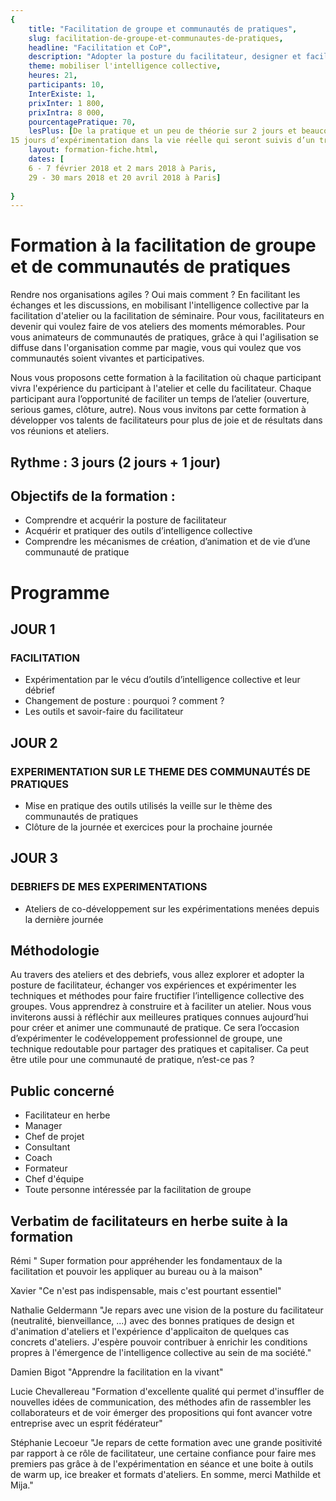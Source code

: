 ```yaml
---
{
	title: "Facilitation de groupe et communautés de pratiques",
	slug: facilitation-de-groupe-et-communautes-de-pratiques, 
	headline: "Facilitation et CoP",
	description: "Adopter la posture du facilitateur, designer et faciliter un atelier, créer et animer des communautés de pratiques, expérimenter le codéveloppement professionnel de groupe",
	theme: mobiliser l'intelligence collective,
	heures: 21,
	participants: 10,
	InterExiste: 1,
	prixInter: 1 800,
	prixIntra: 8 000,
	pourcentagePratique: 70,
	lesPlus: [De la pratique et un peu de théorie sur 2 jours et beaucoup de retour d’expérience des formateurs,
15 jours d’expérimentation dans la vie réelle qui seront suivis d’un troisième jour de debrief de vos expériences],
	layout: formation-fiche.html, 
	dates: [
	6 - 7 février 2018 et 2 mars 2018 à Paris,
	29 - 30 mars 2018 et 20 avril 2018 à Paris]
  
}
---
```


# Formation à la facilitation de groupe et de communautés de pratiques

Rendre nos organisations agiles ? Oui mais comment ? En facilitant les échanges et les discussions, en mobilisant l'intelligence collective par la facilitation d'atelier ou la facilitation de séminaire. Pour vous, facilitateurs en devenir qui voulez faire de vos ateliers des moments mémorables. Pour vous animateurs de communautés de pratiques, grâce à qui l'agilisation se diffuse dans l'organisation comme par magie, vous qui voulez que vos communautés soient vivantes et participatives.

Nous vous proposons cette formation à la facilitation où chaque participant vivra l'expérience du participant à l'atelier et celle du facilitateur. Chaque participant aura l’opportunité de faciliter un temps de l’atelier (ouverture, serious games, clôture, autre).
Nous vous invitons par cette formation à développer vos talents de facilitateurs pour plus de joie et de résultats dans vos réunions et ateliers.

## Rythme : 3 jours (2 jours + 1 jour) ##


## Objectifs de la formation : ##
* Comprendre et acquérir la posture de facilitateur
* Acquérir et pratiquer des outils d’intelligence collective
* Comprendre les mécanismes de création, d’animation et de vie d’une communauté de pratique

# Programme #

## JOUR 1 ##
### FACILITATION ###
* Expérimentation par le vécu d’outils d’intelligence collective et leur débrief
* Changement de posture : pourquoi ? comment ?
* Les outils et savoir-faire du facilitateur 

## JOUR 2 ##
### EXPERIMENTATION SUR LE THEME DES COMMUNAUTÉS DE PRATIQUES ###
* Mise en pratique des outils utilisés la veille sur le thème des communautés de pratiques
* Clôture de la journée et exercices pour la prochaine journée 

## JOUR 3 ##
### DEBRIEFS DE MES EXPERIMENTATIONS ###
* Ateliers de co-développement sur les expérimentations menées depuis la dernière journée 


## Méthodologie ##
Au travers des ateliers et des debriefs, vous allez explorer et adopter la posture de facilitateur, échanger vos expériences et expérimenter les techniques et méthodes pour faire fructifier l’intelligence collective des groupes. Vous apprendrez à construire et à faciliter un atelier. Nous vous inviterons aussi à réfléchir aux meilleures pratiques connues aujourd’hui pour créer et animer une communauté de pratique. Ce sera l’occasion d’expérimenter le codéveloppement professionnel de groupe, une technique redoutable pour partager des pratiques et capitaliser. Ca peut être utile pour une communauté de pratique, n’est-ce pas ?


## Public concerné ##
* Facilitateur en herbe
* Manager
* Chef de projet
* Consultant
* Coach
* Formateur
* Chef d'équipe
* Toute personne intéressée par la facilitation de groupe


## Verbatim de facilitateurs en herbe suite à la formation ##
Rémi " Super formation pour appréhender les fondamentaux de la facilitation et pouvoir les appliquer au bureau ou à la maison"

Xavier "Ce n'est pas indispensable, mais c'est pourtant essentiel"

Nathalie Geldermann "Je repars avec une vision de la posture du facilitateur (neutralité, bienveillance, ...) avec des bonnes pratiques de design et d'animation d'ateliers et l'expérience d'applicaiton de quelques cas concrets d'ateliers. J'espère pouvoir contribuer à enrichir les conditions propres à l'émergence de l'intelligence collective au sein de ma société."

Damien Bigot "Apprendre la facilitation en la vivant"

Lucie Chevallereau "Formation d'excellente qualité qui permet d'insuffler de nouvelles idées de communication, des méthodes afin de rassembler les collaborateurs et de voir émerger des propositions qui font avancer votre entreprise avec un esprit fédérateur"

Stéphanie Lecoeur "Je repars de cette formation avec une grande positivité par rapport à ce rôle de facilitateur, une certaine confiance pour faire mes premiers pas grâce à de l'expérimentation en séance et une boite à outils de warm up, ice breaker et formats d'ateliers. En somme, merci Mathilde et Mija."

